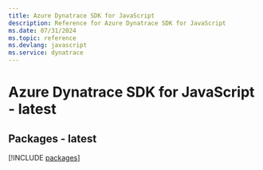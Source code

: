 ```yaml
---
title: Azure Dynatrace SDK for JavaScript
description: Reference for Azure Dynatrace SDK for JavaScript
ms.date: 07/31/2024
ms.topic: reference
ms.devlang: javascript
ms.service: dynatrace
---
```

# Azure Dynatrace SDK for JavaScript - latest
## Packages - latest
[!INCLUDE [packages](dynatrace-index.md)]